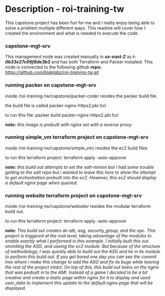 # Description - roi-training-tw
This capstone project has been fun for me and I really enjoy being able to solve a problem multiple different ways. This readme will cover how I created the environment and what is needed to execute the code.

### **capstone-mgt-srv**
This management node was created manually in ***us-east-2*** as ***i-0b33e27c06f8de3b3*** and has both Terraform and Packer installed. This node is connected to the following github **repo:**
*https://github.com/blaklabz/roi-training-tw.git*

### **running packer on capstone-mgt-srv**
inside /roi-training-tw/capstone/packer-code/ resides the packer build file.

the build file is called packer-nginx-https2.pkr.hcl

to run this file: packer build packer-nginx-https2.pkr.hcl

**note:** *this image is prebuilt with nginx set with a reverse proxy*

### **running simple_vm terraform project on capstone-mgt-srv**

inside /roi-training-tw/capstone/simple_vm/ resides the ec2 build files

to run this terraform project: terraform apply -auto-approve

**note:** *this build out attempts to set the salt-minion but i had some trouble getting to the salt repo but i wanted to leave this here to show the attempt to get orchestration prebuilt into the ec2. However, this ec2 should
display a default nginx page when queried.*

### **running website terraform project on capstone-mgt-srv**

inside /roi-training-tw/capstone/website/ resides the modular terraform build out.

to run this terraform project: terraform apply -auto-approve

**note:** *This build out creates an alb, asg, security_group, and the vpc. This project is triggered at the root
level, taking advantage of the modules to enable exactly what I performed in this example.  I initially built this out ommiting the ASG, and useing the ec2 module. But because of the structure of methodology, I was quickly able to build out the ASG and tie in its module to perform this build out. If you get bored one day you can see the commit tree where i make this change to add the ASG and fix its bugs while leaving the rest of the project intact. On top of this, this build out leans on the nginx that was prebuilt in to the AMI.  Instead of a game I decided to be a bit creative and create a static page within nginx for it to display and used user_data to implement this update to the default nginx page that will be displayed.*
